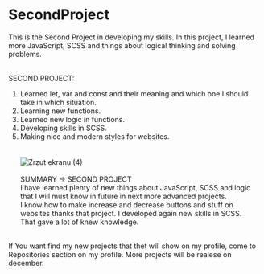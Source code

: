 # SecondProject
This is the Second Project in developing my skills. In this project, I learned more JavaScript, SCSS and things about logical thinking and solving problems.
<br><br>

SECOND PROJECT: <br>
1. Learned let, var and const and their meaning and which one I should take in which situation. <br>
2. Learning new functions. <br>
3. Learned new logic in functions. <br>
4. Developing skills in SCSS. <br>
5. Making nice and modern styles for websites. <br>
<br><br>
![Zrzut ekranu (4)](https://user-images.githubusercontent.com/99299154/194189855-cee4d558-1f14-4895-b746-165ce0e39fa2.png)<br><br>
SUMMARY -> SECOND PROJECT <br>
I have learned plenty of new things about JavaScript, SCSS and logic that I will must know in future in next more advanced projects. <br>
I know how to make increase and decrease buttons and stuff on websites thanks that project. I developed again new skills in SCSS. <br>
That gave a lot of knew knowledge.<br>
<br>
If You want find my new projects that thet will show on my profile, come to Repositories section on my profile.
More projects will be realese on december.
